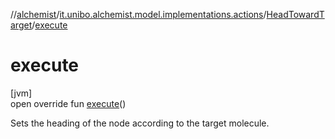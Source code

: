 //[alchemist](../../../index.md)/[it.unibo.alchemist.model.implementations.actions](../index.md)/[HeadTowardTarget](index.md)/[execute](execute.md)

# execute

[jvm]\
open override fun [execute](execute.md)()

Sets the heading of the node according to the target molecule.
